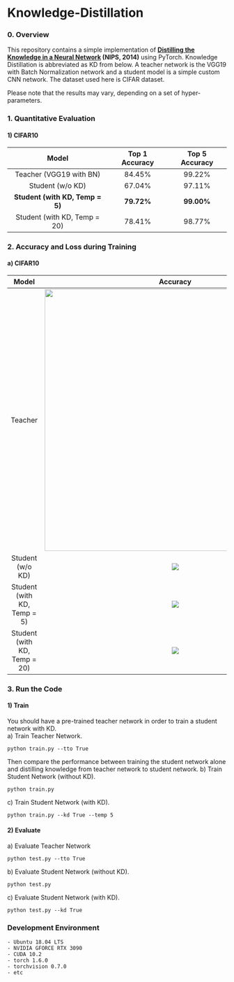 # Knowledge-Distillation

### 0. Overview
This repository contains a simple implementation of **[Distilling the Knowledge in a Neural Network](https://arxiv.org/pdf/1503.02531.pdf) (NIPS, 2014)** using PyTorch.
Knowledge Distillation is abbreviated as KD from below. A teacher network is the VGG19 with Batch Normalization network and a student model is a simple custom CNN network. The dataset used here is CIFAR dataset. 

Please note that the results may vary, depending on a set of hyper-parameters.


### 1. Quantitative Evaluation
#### 1) CIFAR10
| **Model** | **Top 1 Accuracy** | **Top 5 Accuracy** |
|:-------------:|:-------------:|:-----:|
| Teacher (VGG19 with BN) | 84.45% | 99.22% |
| Student (w/o KD) | 67.04% | 97.11% |
| **Student (with KD, Temp = 5)** | **79.72%** | **99.00%** |
| Student (with KD, Temp = 20) | 78.41% | 98.77% |

### 2. Accuracy and Loss during Training
#### a) CIFAR10

| Model | Accuracy | Loss |
|:-----:|:-----:|:-----:|
| Teacher | <img src = './results/plots/Teacher Model Accuracy using vgg CIFAR 10.png' width=600> | <img src = './results/plots/Teacher Model Loss using vgg CIFAR 10.png'> |
| Student (w/o KD) | <img src = './results/plots/Without Knowledge Distillation Accuracy using CIFAR 10.png'> | <img src = './results/plots/Without Knowledge Distillation Loss using CIFAR 10.png'> |
| Student (with KD, Temp = 5) | <img src = './results/plots/Knowledge Distillation Accuracy using CIFAR 10 and temp 5.png'> | <img src = './results/plots/Knowledge Distillation Loss using CIFAR 10 and temp 5.png'> |
| Student (with KD, Temp = 20) | <img src = './results/plots/Knowledge Distillation Accuracy using CIFAR 10 and temp 20.png'> | <img src = './results/plots/Knowledge Distillation Loss using CIFAR 10 and temp 20.png'> |


### 3. Run the Code
#### 1) Train

You should have a pre-trained teacher network in order to train a student network with KD. </br>
a) Train Teacher Network. 
```
python train.py --tto True
```

Then compare the performance between training the student network alone and distilling knowledge from teacher network to student network.
b) Train Student Network (without KD). 
```
python train.py
```

c) Train Student Network (with KD). 
```
python train.py --kd True --temp 5
```


#### 2) Evaluate
a) Evaluate Teacher Network 
```
python test.py --tto True
```

b) Evaluate Student Network (without KD). 
```
python test.py
```

c) Evaluate Student Network (with KD). 
```
python test.py --kd True
```


### Development Environment
```
- Ubuntu 18.04 LTS
- NVIDIA GFORCE RTX 3090
- CUDA 10.2
- torch 1.6.0
- torchvision 0.7.0
- etc
```
